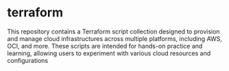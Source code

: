 # terraform 

This repository contains a Terraform script collection designed to provision and manage cloud infrastructures across multiple platforms, including AWS, OCI, and more. These scripts are intended for hands-on practice and learning, allowing users to experiment with various cloud resources and configurations

